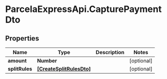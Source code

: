 # ParcelaExpressApi.CapturePaymentDto

## Properties
Name | Type | Description | Notes
------------ | ------------- | ------------- | -------------
**amount** | **Number** |  | [optional] 
**splitRules** | [**[CreateSplitRulesDto]**](CreateSplitRulesDto.md) |  | [optional] 

